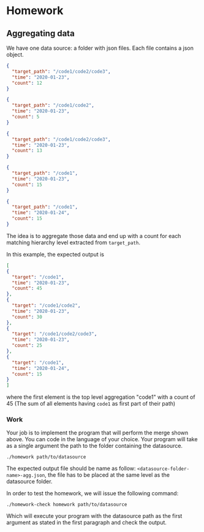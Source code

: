 # Homework

## Aggregating data

We have one data source: a folder with json files. Each file contains a json object.


```json
{ 
  "target_path": "/code1/code2/code3",
  "time": "2020-01-23",
  "count": 12
}
```
```json
{ 
  "target_path": "/code1/code2",
  "time": "2020-01-23",
  "count": 5
}
```
```json
{ 
  "target_path": "/code1/code2/code3",
  "time": "2020-01-23",
  "count": 13
}
```
```json
{ 
  "target_path": "/code1",
  "time": "2020-01-23",
  "count": 15
}
```

```json
{ 
  "target_path": "/code1",
  "time": "2020-01-24",
  "count": 15
}
```


The idea is to aggregate those data and end up with a count for each matching hierarchy level extracted from `target_path`.

In this example, the expected output is
```json
[
{
  "target": "/code1",
  "time": "2020-01-23",
  "count": 45
},
{
  "target": "/code1/code2",
  "time": "2020-01-23",
  "count": 30
},
{
  "target": "/code1/code2/code3",
  "time": "2020-01-23",
  "count": 25
},
{
  "target": "/code1",
  "time": "2020-01-24",
  "count": 15
}
]
```

where the first element is the top level aggregation "code1" with a count of 45 (The sum of all elements having `code1` as first part of their path)

### Work

Your job is to implement the program that will perform the merge shown above. You can code in the language of your choice.
Your program will take as a single argument the path to the folder containing the datasource.

```
./homework path/to/datasource
```

The expected output file should be name as follow: `<datasource-folder-name>-agg.json`, the file has to be placed at the same level as the datasource folder.

In order to test the homework, we will issue the following command:

```
./homework-check homework path/to/datasource
```

Which will execute your program with the datasource path as the first argument as stated in the first paragraph and check the output.



